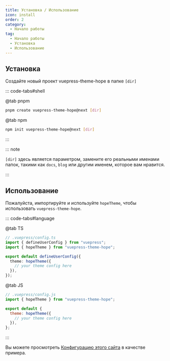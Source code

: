```yaml
---
title: Установка / Использование
icon: install
order: 2
category:
  - Начало работы
tag:
  - Начало работы
  - Установка
  - Использование
---
```


## Установка

Создайте новый проект vuepress-theme-hope в папке `[dir]`

::: code-tabs#shell

@tab pnpm

```bash
pnpm create vuepress-theme-hope@next [dir]
```

@tab npm

```bash
npm init vuepress-theme-hope@next [dir]
```

:::

::: note

`[dir]` здесь является параметром, замените его реальными именами папок, такими как `docs`, `blog` или другим именем, которое вам нравится.

:::

## Использование

Пожалуйста, импортируйте и используйте `hopeTheme`, чтобы использовать `vuepress-theme-hope`.

::: code-tabs#language

@tab TS

```ts
// .vuepress/config.ts
import { defineUserConfig } from "vuepress";
import { hopeTheme } from "vuepress-theme-hope";

export default defineUserConfig({
  theme: hopeTheme({
    // your theme config here
  }),
});
```

@tab JS

```js
// .vuepress/config.js
import { hopeTheme } from "vuepress-theme-hope";

export default {
  theme: hopeTheme({
    // your theme config here
  }),
};
```

:::

Вы можете просмотреть [Конфигурацию этого сайта][docs-config] в качестве примера.

[docs-config]: https://github.com/vuepress-theme-hope/vuepress-theme-hope/blob/main/docs/theme/src/.vuepress/config.ts

